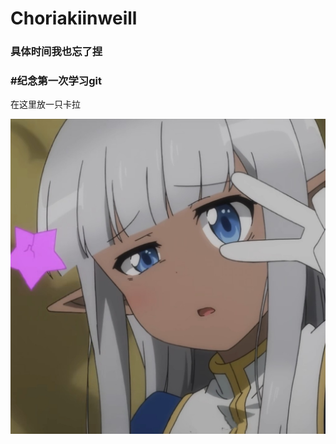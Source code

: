   <h1>Choriakiinweill</h1>


  <h3>具体时间我也忘了捏</h3>

  <h3>#纪念第一次学习git</h3>

在这里放一只卡拉

![卡拉](./images/Carla%20(9).jpg)
